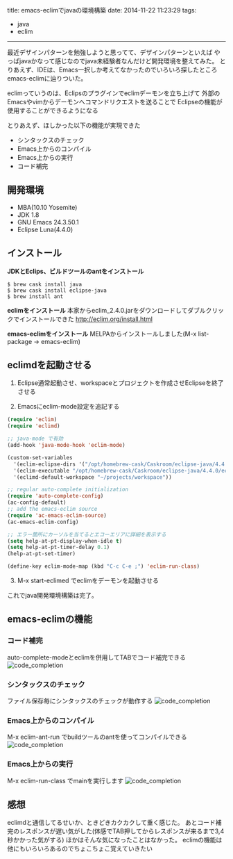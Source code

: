 title: emacs-eclimでjavaの環境構築
date: 2014-11-22 11:23:29
tags:
- java
- eclim

---

最近デザインパターンを勉強しようと思ってて、デザインパターンといえば
やっぱjavaかなって感じなのでjava未経験者なんだけど開発環境を整えてみた。
とりあえず、IDEは、Emacs一択しか考えてなかったのでいろいろ探したところ
emacs-eclimに辿りついた。

eclimっていうのは、Eclipsのプラグインでeclimデーモンを立ち上げて
外部のEmacsやvimからデーモンへコマンドリクエストを送ることで
Eclipseの機能が使用することができるようになる

とりあえず、ほしかった以下の機能が実現できた
- シンタックスのチェック
- Emacs上からのコンパイル
- Emacs上からの実行
- コード補完

## 開発環境
- MBA(10.10 Yosemite)
- JDK 1.8
- GNU Emacs 24.3.50.1
- Eclipse Luna(4.4.0)

## インストール
**JDKとEclips、ビルドツールのantをインストール**
```
$ brew cask install java
$ brew cask install eclipse-java
$ brew install ant
```

**eclimをインストール**
本家からeclim_2.4.0.jarをダウンロードしてダブルクリックでインストールできた
http://eclim.org/install.html

**emacs-eclimをインストール**
MELPAからインストールしました(M-x list-package → emacs-eclim)


## eclimdを起動させる

1. Eclipse通常起動させ、workspaceとプロジェクトを作成させEclipseを終了させる

2. Emacsにeclim-mode設定を追記する
```el
(require 'eclim)
(require 'eclimd)

;; java-mode で有効
(add-hook 'java-mode-hook 'eclim-mode)

(custom-set-variables
  '(eclim-eclipse-dirs '("/opt/homebrew-cask/Caskroom/eclipse-java/4.4.0/eclipse"))
  '(eclim-executable "/opt/homebrew-cask/Caskroom/eclipse-java/4.4.0/eclipse/eclim")
  '(eclimd-default-workspace "~/projects/workspace"))

;; regular auto-complete initialization
(require 'auto-complete-config)
(ac-config-default)
;; add the emacs-eclim source
(require 'ac-emacs-eclim-source)
(ac-emacs-eclim-config)

;; エラー箇所にカーソルを当てるとエコーエリアに詳細を表示する
(setq help-at-pt-display-when-idle t)
(setq help-at-pt-timer-delay 0.1)
(help-at-pt-set-timer)

(define-key eclim-mode-map (kbd "C-c C-e ;") 'eclim-run-class)
```

3. M-x start-eclimed でeclimをデーモンを起動させる

これでjava開発環境構築は完了。


## emacs-eclimの機能

### コード補完
auto-complete-modeとeclimを併用してTABでコード補完できる
![code_completion](/image/code_completion.gif)

### シンタックスのチェック
ファイル保存毎にシンタックスのチェックが動作する
![code_completion](/image/syntax_checking.gif)

### Emacs上からのコンパイル
M-x eclim-ant-run でbuildツールのantを使ってコンパイルできる
![code_completion](/image/ant_build.gif)

### Emacs上からの実行
M-x eclim-run-class でmainを実行します
![code_completion](/image/run_class.gif)


## 感想
eclimdと通信してるせいか、ときどきカクカクして重く感じた。
あとコード補完のレスポンスが遅い気がした(体感でTAB押してからレスポンスが来るまで3,4秒かかった気がする)
ほかはそんな気になったことはなかった。
eclimの機能は他にもいろいろあるのでちょこちょこ覚えていきたい
